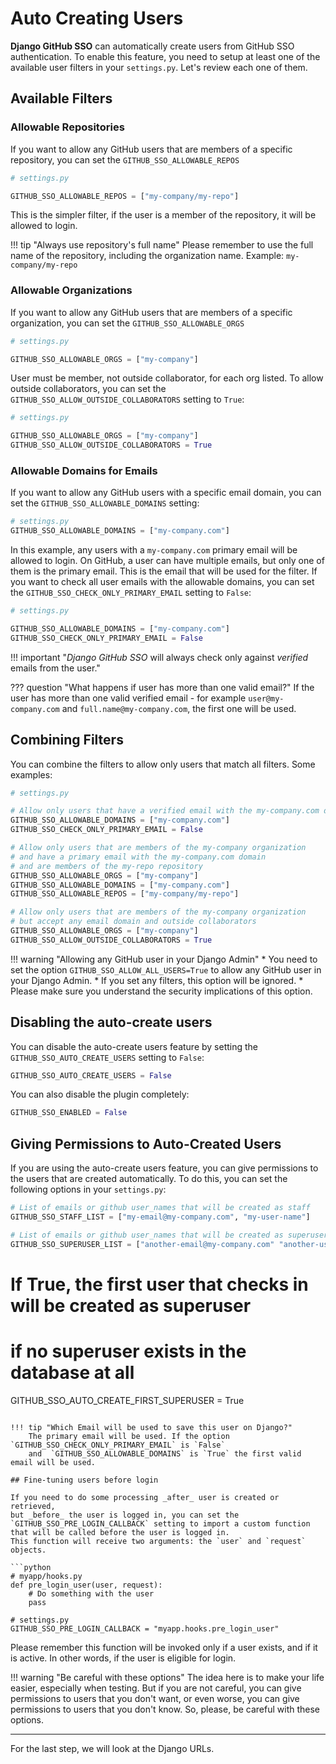 # Auto Creating Users

**Django GitHub SSO** can automatically create users from GitHub SSO authentication. To enable this feature, you need to
setup at least one of the available user filters in your `settings.py`. Let's review each one of them.

## Available Filters

### Allowable Repositories

If you want to allow any GitHub users that are members of a specific repository, you can set the `GITHUB_SSO_ALLOWABLE_REPOS`

```python
# settings.py

GITHUB_SSO_ALLOWABLE_REPOS = ["my-company/my-repo"]
```

This is the simpler filter, if the user is a member of the repository, it will be allowed to login.

!!! tip "Always use repository's full name"
    Please remember to use the full name of the repository, including the organization name. Example: `my-company/my-repo`

### Allowable Organizations

If you want to allow any GitHub users that are members of a specific organization, you can set the `GITHUB_SSO_ALLOWABLE_ORGS`

```python
# settings.py

GITHUB_SSO_ALLOWABLE_ORGS = ["my-company"]
```

User must be member, not outside collaborator, for each org listed. To allow outside collaborators, you can set the
`GITHUB_SSO_ALLOW_OUTSIDE_COLLABORATORS` setting to `True`:

```python
# settings.py

GITHUB_SSO_ALLOWABLE_ORGS = ["my-company"]
GITHUB_SSO_ALLOW_OUTSIDE_COLLABORATORS = True
```

### Allowable Domains for Emails

If you want to allow any GitHub users with a specific email domain, you can set the `GITHUB_SSO_ALLOWABLE_DOMAINS` setting:

```python
# settings.py
GITHUB_SSO_ALLOWABLE_DOMAINS = ["my-company.com"]
```

In this example, any users with a `my-company.com` primary email will be allowed to login. On GitHub, a user can have multiple
emails, but only one of them is the primary email. This is the email that will be used for the filter. If you want to check
all user emails with the allowable domains, you can set the `GITHUB_SSO_CHECK_ONLY_PRIMARY_EMAIL` setting to `False`:

```python
# settings.py

GITHUB_SSO_ALLOWABLE_DOMAINS = ["my-company.com"]
GITHUB_SSO_CHECK_ONLY_PRIMARY_EMAIL = False
```

!!! important "*Django GitHub SSO* will always check only against *verified* emails from the user."

??? question "What happens if user has more than one valid email?"
    If the user has more than one valid verified email - for example `user@my-company.com` and `full.name@my-company.com`, the first one will be used.


## Combining Filters

You can combine the filters to allow only users that match all filters. Some examples:

```python
# settings.py

# Allow only users that have a verified email with the my-company.com domain
GITHUB_SSO_ALLOWABLE_DOMAINS = ["my-company.com"]
GITHUB_SSO_CHECK_ONLY_PRIMARY_EMAIL = False
```

```python
# Allow only users that are members of the my-company organization
# and have a primary email with the my-company.com domain
# and are members of the my-repo repository
GITHUB_SSO_ALLOWABLE_ORGS = ["my-company"]
GITHUB_SSO_ALLOWABLE_DOMAINS = ["my-company.com"]
GITHUB_SSO_ALLOWABLE_REPOS = ["my-company/my-repo"]
```

```python
# Allow only users that are members of the my-company organization
# but accept any email domain and outside collaborators
GITHUB_SSO_ALLOWABLE_ORGS = ["my-company"]
GITHUB_SSO_ALLOW_OUTSIDE_COLLABORATORS = True
```

!!! warning "Allowing any GitHub user in your Django Admin"
    * You need to set the option `GITHUB_SSO_ALLOW_ALL_USERS=True` to allow any GitHub user in your Django Admin.
    * If you set any filters, this option will be ignored.
    * Please make sure you understand the security implications of this option.


## Disabling the auto-create users

You can disable the auto-create users feature by setting the `GITHUB_SSO_AUTO_CREATE_USERS` setting to `False`:

```python
GITHUB_SSO_AUTO_CREATE_USERS = False
```

You can also disable the plugin completely:

```python
GITHUB_SSO_ENABLED = False
```

## Giving Permissions to Auto-Created Users

If you are using the auto-create users feature, you can give permissions to the users that are created automatically. To do
this, you can set the following options in your `settings.py`:

```python
# List of emails or github user_names that will be created as staff
GITHUB_SSO_STAFF_LIST = ["my-email@my-company.com", "my-user-name"]

# List of emails or github user_names that will be created as superuser
GITHUB_SSO_SUPERUSER_LIST = ["another-email@my-company.com" "another-user-name"]
```

# If True, the first user that checks in will be created as superuser
# if no superuser exists in the database at all
GITHUB_SSO_AUTO_CREATE_FIRST_SUPERUSER = True
```

!!! tip "Which Email will be used to save this user on Django?"
    The primary email will be used. If the option `GITHUB_SSO_CHECK_ONLY_PRIMARY_EMAIL` is `False`
    and  `GITHUB_SSO_ALLOWABLE_DOMAINS` is `True` the first valid email will be used.

## Fine-tuning users before login

If you need to do some processing _after_ user is created or retrieved,
but _before_ the user is logged in, you can set the
`GITHUB_SSO_PRE_LOGIN_CALLBACK` setting to import a custom function that will be called before the user is logged in.
This function will receive two arguments: the `user` and `request` objects.

```python
# myapp/hooks.py
def pre_login_user(user, request):
    # Do something with the user
    pass

# settings.py
GITHUB_SSO_PRE_LOGIN_CALLBACK = "myapp.hooks.pre_login_user"
```

Please remember this function will be invoked only if a user exists, and if it is active.
In other words, if the user is eligible for login.


!!! warning "Be careful with these options"
    The idea here is to make your life easier, especially when testing. But if you are not careful, you can give
    permissions to users that you don't want, or even worse, you can give permissions to users that you don't know.
    So, please, be careful with these options.

---

For the last step, we will look at the Django URLs.
